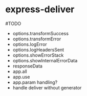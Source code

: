 # express-deliver

#TODO 
 - options.transformSuccess
 - options.transformError
 - options.logError
 - options.logHeadersSent
 - options.showErrorStack
 - options.showInternalErrorData
 - responseData
 - app.all
 - app.use
 - app.param handling?
 - handle deliver without generator